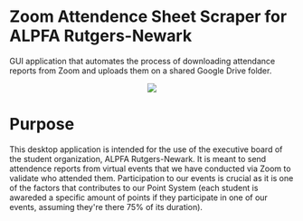 # Zoom Attendence Sheet Scraper for ALPFA Rutgers-Newark
GUI application that automates the process of downloading attendance reports from Zoom and uploads them on a shared Google Drive folder.



<p align="center">
<img src="https://i.imgur.com/SnCOGna.png">
</p>

# Purpose
This desktop application is intended for the use of the executive board of the student organization, ALPFA Rutgers-Newark. It is meant to send attendence reports from virtual events that we have conducted via Zoom to validate who attended them. Participation to our events is crucial as it is one of the factors that contributes to our Point System (each student is awareded a specific amount of points if they participate in one of our events, assuming they're there 75% of its duration).
